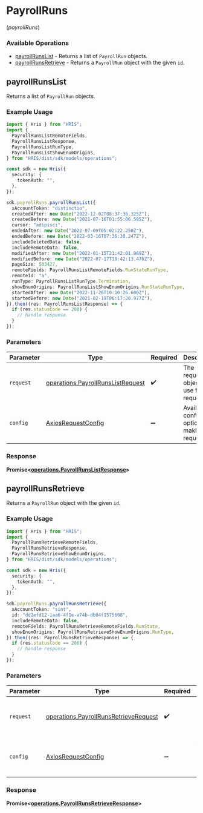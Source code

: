 # PayrollRuns
(*payrollRuns*)

### Available Operations

* [payrollRunsList](#payrollrunslist) - Returns a list of `PayrollRun` objects.
* [payrollRunsRetrieve](#payrollrunsretrieve) - Returns a `PayrollRun` object with the given `id`.

## payrollRunsList

Returns a list of `PayrollRun` objects.

### Example Usage

```typescript
import { Hris } from "HRIS";
import {
  PayrollRunsListRemoteFields,
  PayrollRunsListResponse,
  PayrollRunsListRunType,
  PayrollRunsListShowEnumOrigins,
} from "HRIS/dist/sdk/models/operations";

const sdk = new Hris({
  security: {
    tokenAuth: "",
  },
});

sdk.payrollRuns.payrollRunsList({
  xAccountToken: "distinctio",
  createdAfter: new Date("2022-12-02T08:37:36.325Z"),
  createdBefore: new Date("2021-07-16T01:55:06.595Z"),
  cursor: "adipisci",
  endedAfter: new Date("2022-07-09T05:02:22.250Z"),
  endedBefore: new Date("2022-03-16T07:36:38.247Z"),
  includeDeletedData: false,
  includeRemoteData: false,
  modifiedAfter: new Date("2022-01-15T21:42:01.969Z"),
  modifiedBefore: new Date("2022-07-17T18:42:13.476Z"),
  pageSize: 503427,
  remoteFields: PayrollRunsListRemoteFields.RunStateRunType,
  remoteId: "a",
  runType: PayrollRunsListRunType.Termination,
  showEnumOrigins: PayrollRunsListShowEnumOrigins.RunStateRunType,
  startedAfter: new Date("2022-11-26T10:10:26.600Z"),
  startedBefore: new Date("2021-02-19T06:17:20.977Z"),
}).then((res: PayrollRunsListResponse) => {
  if (res.statusCode == 200) {
    // handle response
  }
});
```

### Parameters

| Parameter                                                                              | Type                                                                                   | Required                                                                               | Description                                                                            |
| -------------------------------------------------------------------------------------- | -------------------------------------------------------------------------------------- | -------------------------------------------------------------------------------------- | -------------------------------------------------------------------------------------- |
| `request`                                                                              | [operations.PayrollRunsListRequest](../../models/operations/payrollrunslistrequest.md) | :heavy_check_mark:                                                                     | The request object to use for the request.                                             |
| `config`                                                                               | [AxiosRequestConfig](https://axios-http.com/docs/req_config)                           | :heavy_minus_sign:                                                                     | Available config options for making requests.                                          |


### Response

**Promise<[operations.PayrollRunsListResponse](../../models/operations/payrollrunslistresponse.md)>**


## payrollRunsRetrieve

Returns a `PayrollRun` object with the given `id`.

### Example Usage

```typescript
import { Hris } from "HRIS";
import {
  PayrollRunsRetrieveRemoteFields,
  PayrollRunsRetrieveResponse,
  PayrollRunsRetrieveShowEnumOrigins,
} from "HRIS/dist/sdk/models/operations";

const sdk = new Hris({
  security: {
    tokenAuth: "",
  },
});

sdk.payrollRuns.payrollRunsRetrieve({
  xAccountToken: "sint",
  id: "dd2efd12-1aa6-4f1e-a74b-db04f1575608",
  includeRemoteData: false,
  remoteFields: PayrollRunsRetrieveRemoteFields.RunState,
  showEnumOrigins: PayrollRunsRetrieveShowEnumOrigins.RunType,
}).then((res: PayrollRunsRetrieveResponse) => {
  if (res.statusCode == 200) {
    // handle response
  }
});
```

### Parameters

| Parameter                                                                                      | Type                                                                                           | Required                                                                                       | Description                                                                                    |
| ---------------------------------------------------------------------------------------------- | ---------------------------------------------------------------------------------------------- | ---------------------------------------------------------------------------------------------- | ---------------------------------------------------------------------------------------------- |
| `request`                                                                                      | [operations.PayrollRunsRetrieveRequest](../../models/operations/payrollrunsretrieverequest.md) | :heavy_check_mark:                                                                             | The request object to use for the request.                                                     |
| `config`                                                                                       | [AxiosRequestConfig](https://axios-http.com/docs/req_config)                                   | :heavy_minus_sign:                                                                             | Available config options for making requests.                                                  |


### Response

**Promise<[operations.PayrollRunsRetrieveResponse](../../models/operations/payrollrunsretrieveresponse.md)>**

